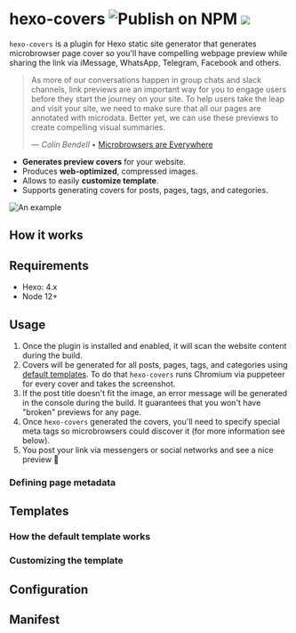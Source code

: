 # hexo-covers  ![Publish on NPM](https://github.com/sergeyzwezdin/hexo-covers/workflows/Publish%20on%20NPM/badge.svg?branch=master) ![](https://img.shields.io/npm/v/hexo-covers)

`hexo-covers` is a plugin for Hexo static site generator that generates microbrowser page cover so you'll have compelling webpage preview while sharing the link via iMessage, WhatsApp, Telegram, Facebook and others. 

> As more of our conversations happen in group chats and slack channels, link previews are an important way for you to engage users before they start the journey on your site. To help users take the leap and visit your site, we need to make sure that all our pages are annotated with microdata. Better yet, we can use these previews to create compelling visual summaries.
>
> — <cite>Colin Bendell</cite> • [Microbrowsers are Everywhere](https://24ways.org/2019/microbrowsers-are-everywhere/)

* **Generates preview covers** for your website.
* Produces **web-optimized**, compressed images.
* Allows to easily **customize template**.
* Supports generating covers for posts, pages, tags, and categories.

![An example](https://user-images.githubusercontent.com/800755/81463612-2484d200-91d4-11ea-998d-e19342dc4dff.jpg)

## How it works

## Requirements

- Hexo: 4.x
- Node 12+

## Usage

1. Once the plugin is installed and enabled, it will scan the website content during the build.
2. Covers will be generated for all posts, pages, tags, and categories using [default templates](lib/templates). To do that `hexo-covers` runs Chromium via puppeteer for every cover and takes the screenshot.
3. If the post title doesn't fit the image, an error message will be generated in the console during the build. It guarantees that you won't have "broken" previews for any page.
4. Once `hexo-covers` generated the covers, you'll need to specify special meta tags so microbrowsers could discover it (for more information see below).
5. You post your link via messengers or social networks and see a nice preview 🎉

### Defining page metadata

## Templates
### How the default template works

### Customizing the template

## Configuration

## Manifest

